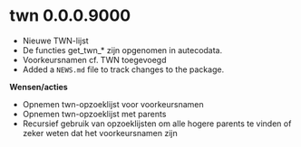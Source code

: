 # twn 0.0.0.9000

* Nieuwe TWN-lijst 
* De functies get_twn_* zijn opgenomen in autecodata.
* Voorkeursnamen cf. TWN toegevoegd
* Added a `NEWS.md` file to track changes to the package.

**Wensen/acties**

* Opnemen twn-opzoeklijst voor voorkeursnamen
* Opnemen twn-opzoeklijst met parents
* Recursief gebruik van opzoeklijsten om alle hogere parents te vinden of zeker weten dat het voorkeursnamen zijn



